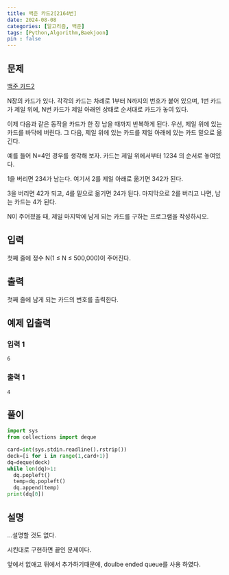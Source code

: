 ```yaml
---
title: 백준 카드2[2164번]
date: 2024-08-08
categories: [알고리즘, 백준]
tags: [Python,Algorithm,Baekjoon]
pin : false
---
```


## 문제
[백준 카드2](https://www.acmicpc.net/problem/2164)

N장의 카드가 있다. 각각의 카드는 차례로 1부터 N까지의 번호가 붙어 있으며, 1번 카드가 제일 위에, N번 카드가 제일 아래인 상태로 순서대로 카드가 놓여 있다.

이제 다음과 같은 동작을 카드가 한 장 남을 때까지 반복하게 된다. 우선, 제일 위에 있는 카드를 바닥에 버린다. 그 다음, 제일 위에 있는 카드를 제일 아래에 있는 카드 밑으로 옮긴다.

예를 들어 N=4인 경우를 생각해 보자. 카드는 제일 위에서부터 1234 의 순서로 놓여있다.

1을 버리면 234가 남는다. 여기서 2를 제일 아래로 옮기면 342가 된다.

3을 버리면 42가 되고, 4를 밑으로 옮기면 24가 된다. 마지막으로 2를 버리고 나면, 남는 카드는 4가 된다.

N이 주어졌을 때, 제일 마지막에 남게 되는 카드를 구하는 프로그램을 작성하시오.


## 입력

첫째 줄에 정수 N(1 ≤ N ≤ 500,000)이 주어진다.

## 출력
첫째 줄에 남게 되는 카드의 번호를 출력한다.

## 예제 입출력

### 입력 1

```text
6
```

### 출력 1


```text
4
```


## 풀이
```python
import sys
from collections import deque

card=int(sys.stdin.readline().rstrip())
deck=[i for i in range(1,card+1)]
dq=deque(deck)
while len(dq)>1:
  dq.popleft()
  temp=dq.popleft()
  dq.append(temp)
print(dq[0])

```

## 설명

...설명할 것도 없다.

시킨대로 구현하면 끝인 문제이다.

앞에서 없애고 뒤에서 추가하기때문에, doulbe ended queue를 사용 하였다.
